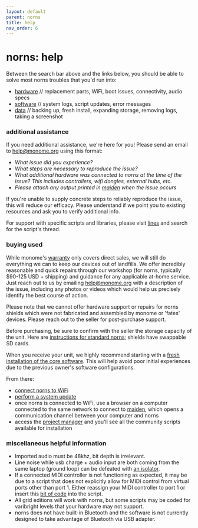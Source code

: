 ```yaml
---
layout: default
parent: norns
title: help
nav_order: 6
---
```


# norns: help

Between the search bar above and the links below, you should be able to solve most norns troubles that you'd run into:

- [hardware](/help/hardware) // replacement parts, WiFi, boot issues, connectivity, audio specs
- [software](/help/software) // system logs, script updates, error messages
- [data](/help/data) // backing up, fresh install, expanding storage, removing logs, taking a screenshot

### additional assistance

If you need additional assistance, we're here for you! Please send an email to [help@monome.org](mailto:help@monome.org) using this format:

- *What issue did you experience?*
- *What steps are necessary to reproduce the issue?*
- *What additional hardware was connected to norns at the time of the issue? This includes controllers, wifi dongles, external hubs, etc.*
- *Please attach any output printed in [maiden](../maiden/) when the issue occurs*

If you're unable to supply concrete steps to reliably reproduce the issue, this will reduce our efficacy. Please understand if we point you to existing resources and ask you to verify additional info.

For support with specific scripts and libraries, please visit [lines](https://llllllll.co) and search for the script's thread.

### buying used

While monome's [warranty](https://monome.org/policy.html) only covers direct sales, we will still do everything we can to keep our devices out of landfills. We offer incredibly reasonable and quick repairs through our workshop (for norns, typically $90-125 USD + shipping) and guidance for any applicable at-home service. Just reach out to us by emailing help@monome.org with a description of the issue, including any photos or videos which would help us precisely identify the best course of action.

Please note that we cannot offer hardware support or repairs for norns shields which were not fabricated and assembled by monome or 'fates' devices. Please reach out to the seller for post-purchase support.

Before purchasing, be sure to confirm with the seller the storage capacity of the unit. Here are [instructions for standard norns](#confirm-cm3); shields have swappable SD cards.

When you receive your unit, we highly recommend starting with a [fresh installation of the core software](/docs/norns/help/#fresh-install). This will help avoid poor initial experiences due to the previous owner's software configurations.

From there:

- [connect norns to WiFi](/docs/norns/wifi-files/#connect)
- [perform a system update](/docs/norns/wifi-files/#update)
- once norns is connected to WiFi, use a browser on a computer connected to the same network to connect to [maiden](/docs/norns/maiden/), which opens a communication channel between your computer and norns
- access the [project manager](/docs/norns/maiden/#project-manager) and you'll see all the community scripts available for installation

### miscellaneous helpful information

- Imported audio must be 48khz, bit depth is irrelevant.
- Line noise while usb charge + audio input are both coming from the same laptop (ground loop) can be defeated with [an isolator](https://llllllll.co/t/external-grid-power-ext5v-alternative/3260).
- If a connected MIDI controller is not functioning as expected, it may be due to a script that does not explicitly allow for MIDI control from virtual ports other than port 1. Either reassign your MIDI controller to port 1 or insert this [bit of code](https://llllllll.co/t/norns-scripting-best-practices/23606/2) into the script.
- All grid editions will work with norns, but some scripts may be coded for varibright levels that your hardware may not support.
- norns does not have built-in Bluetooth and the software is not currently designed to take advantage of Bluetooth via USB adapter.